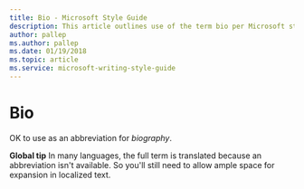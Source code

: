 ```yaml
---
title: Bio - Microsoft Style Guide
description: This article outlines use of the term bio per Microsoft style guidelines.
author: pallep
ms.author: pallep
ms.date: 01/19/2018
ms.topic: article
ms.service: microsoft-writing-style-guide
---
```


# Bio

OK to use as an abbreviation for *biography*.

**Global tip** 
In many languages, the full term is translated because an abbreviation
isn't available. So you'll still need to allow ample space for expansion
in localized text. 
